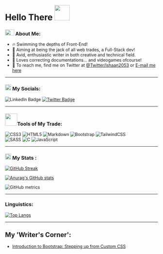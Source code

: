 <h1> Hello There
  <img src="https://media.giphy.com/media/w1OBpBd7kJqHrJnJ13/giphy.gif" width="50px">
</h1>
  
### <img src="https://media.giphy.com/media/fSAxCC2BDAmC9kxl0N/giphy.gif" width="30px" height="20px"> About Me:
- 🔥 Swimming the depths of Front-End!
- 🎯 Aiming at being the jack of all web trades, a Full-Stack dev!
- 📝 Avid, enthusiastic writer in both creative and technical field.
- 🤤 Loves correcting documentations... and videogames ofcourse!
- 📧 To reach me, find me on Twitter at [@Twitter/Ishaan2053](https://Twitter.com/@Ishaan2053) or [E-mail me here](ishaan2053@gmail.com)

---

### <img align="bottom" src="https://media.giphy.com/media/in4epVtjWjc1NWI6Xl/giphy.gif" width="20px"> My Socials:
<div id="badges>
  <a href="https://www.linkedin.com/in/ishaan2053 width="15px">
  <img src="https://img.shields.io/badge/LinkedIn-blue?style=for-the-badge&logo=linkedin&logoColor=white" alt="LinkedIn Badge"/>
  </a>                                                                                                                           
  <a href="https://Twitter.com/@Ishaan2053">
  <img src="https://img.shields.io/badge/Twitter-blue?style=for-the-badge&logo=twitter&logoColor=white" alt="Twitter Badge"/>
  </a>                                                                                                                         
  </div>

---
                                                                                                       
### <img align="bottom" src="https://media.giphy.com/media/jSKBmKkvo2dPQQtsR1/giphy.gif" width="40px">Tools of My Trade:                                             
![CSS3](https://img.shields.io/badge/css3-%231572B6.svg?style=flat&logo=css3&logoColor=white) 
   ![HTML5](https://img.shields.io/badge/html5-%23E34F26.svg?style=flat&logo=html5&logoColor=white)
   ![Markdown](https://img.shields.io/badge/markdown-%23000000.svg?style=flat&logo=markdown&logoColor=white) 
![Bootstrap](https://img.shields.io/badge/bootstrap-%23563D7C.svg?style=flat&logo=bootstrap&logoColor=white)
![TailwindCSS](https://img.shields.io/badge/tailwindCSS-%23323330.svg?style=flat&logo=tailwindCSS&logoColor=%95F7DF3F)   
![SASS](https://img.shields.io/badge/SASS-hotpink.svg?style=flat&logo=SASS&logoColor=white)   ![C](https://img.shields.io/badge/c-%2300599C.svg?style=flat&logo=c&logoColor=white)
![JavaScript](https://img.shields.io/badge/javascript-%23323330.svg?style=flat&logo=javascript&logoColor=%23F7DF1E)        
      

                                                                                             
---
                                                                                                                                                        
### <img src="https://media.giphy.com/media/47GPQ7ZzivsemHKPvB/giphy.gif" width="20px"> My Stats :

[![GitHub Streak](http://github-readme-streak-stats.herokuapp.com?user=Ishaan2053&theme=transparent&hide_border=true&stroke=D6DD1A&fire=FFF92D&dates=DDDDDD)](https://git.io/streak-stats)


[![Anurag's GitHub stats](https://github-readme-stats-git-masterrstaa-rickstaa.vercel.app/api?username=Ishaan2053&theme=transparent&show_icons=true&hide_border=true&count_private=true&align)](https://github.com/anuraghazra/github-readme-stats)

![GitHub metrics](https://metrics.lecoq.io/ishaan2053)  

---

### Linguistics:

[![Top Langs](https://github-readme-stats-git-masterrstaa-rickstaa.vercel.app/api/top-langs/?username=Ishaan2053&layout=compact&theme=transparent&hide_border=true&card_width=1000px&langs_count=8)](https://github.com/anuraghazra/github-readme-stats)   

---

## My 'Writer's Corner':
<!-- HASHNODE:START -->
- [Introduction to Bootstrap: Stepping up from Custom CSS](https://ishaan2053.hashnode.dev/introduction-to-bootstrap-stepping-up-from-custom-css)
<!-- HASHNODE:END -->

